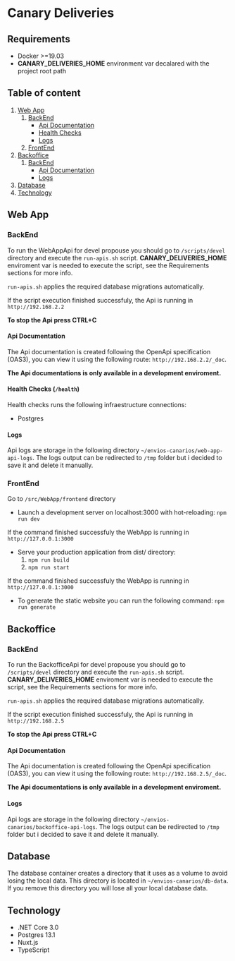 # Canary Deliveries

## Requirements

- Docker >=19.03
- **CANARY_DELIVERIES_HOME** environment var decalared with the project root path

## Table of content

1. [Web App](#web-app)
   1. [BackEnd](#web-app-backend)
      * [Api Documentation](#web-app-backend-api-doc)
      * [Health Checks](#web-bapp-backend-health)
      * [Logs](#web-bapp-backend-logs)
   2. [FrontEnd](#web-bapp-frontend)   
2. [Backoffice](#backoffice)
   1. [BackEnd](#backoffice-backend)
       * [Api Documentation](#backoffice-backend-api-doc)
       * [Logs](#backoffice-backend-logs)
3. [Database](#database)
4. [Technology](#technology)

## Web App

<a name="web-app-backend"></a>
### BackEnd

To run the WebAppApi for devel propouse you should go to `/scripts/devel` directory and execute the `run-apis.sh` script. **CANARY_DELIVERIES_HOME** enviroment var is needed to execute the script, see the Requirements sections for more info.

`run-apis.sh` applies the required database migrations automatically.

If the script execution finished successfuly, the Api is running in `http://192.168.2.2`

**To stop the Api press CTRL+C**

<a name="web-app-backend-api-doc"></a>
#### Api Documentation

The Api documentation is created following the OpenApi specification (OAS3), you can view it using the following route: `http://192.168.2.2/_doc`.

**The Api documentations is only available in a development enviroment.**

<a name="web-bapp-backend-health"></a>
#### Health Checks (`/health`)

Health checks runs the following infraestructure connections:
* Postgres

<a name="web-bapp-backend-logs"></a>
#### Logs

Api logs are storage in the following directory `~/envios-canarios/web-app-api-logs`.
The logs output can be redirected to `/tmp` folder but i decided to save it and delete it manually.

<a name="web-bapp-frontend"></a>
### FrontEnd

Go to `/src/WebApp/frontend` directory

- Launch a development server on localhost:3000 with hot-reloading:
`npm run dev`

If the command finished successfuly the WebApp is running in `http://127.0.0.1:3000`

- Serve your production application from dist/ directory:
    1. `npm run build`
    2. `npm run start`

If the command finished successfuly the WebApp is running in `http://127.0.0.1:3000`

- To generate the static website you can run the following command:
`npm run generate`

<a name="backoffice"></a>
## Backoffice

<a name="backoffice-backend"></a>
### BackEnd

To run the BackofficeApi for devel propouse you should go to `/scripts/devel` directory and execute the `run-apis.sh` script. **CANARY_DELIVERIES_HOME** enviroment var is needed to execute the script, see the Requirements sections for more info.

`run-apis.sh` applies the required database migrations automatically.

If the script execution finished successfuly, the Api is running in `http://192.168.2.5`

**To stop the Api press CTRL+C**

<a name="backoffice-backend-api-doc"></a>
#### Api Documentation

The Api documentation is created following the OpenApi specification (OAS3), you can view it using the following route: `http://192.168.2.5/_doc`.

**The Api documentations is only available in a development enviroment.**

<a name="backoffice-backend-logs"></a>
#### Logs

Api logs are storage in the following directory `~/envios-canarios/backoffice-api-logs`.
The logs output can be redirected to `/tmp` folder but i decided to save it and delete it manually.

<a name="database"></a>
## Database

The database container creates a directory that it uses as a volume to avoid losing the local data. This directory is located in `~/envios-canarios/db-data`.
If you remove this directory you will lose all your local database data.

<a name="technology"></a>
## Technology

* .NET Core 3.0
* Postgres 13.1
* Nuxt.js
* TypeScript
